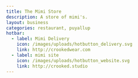 ```yaml
---
title: The Mimi Store
description: A store of mimi's.
layout: business
categories: restaurant, puyallup
hotbar:
  - label: Mimi Delivery
    icon: /images/uploads/hotbutton_delivery.svg
    link: http://crookedwear.com
  - label: mimi site
    icon: /images/uploads/hotbutton_website.svg
    link: http://crooked.studio
---
```

